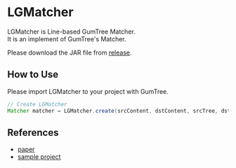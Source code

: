 # LGMatcher
LGMatcher is Line-based GumTree Matcher.  
It is an implement of GumTree's Matcher.

Please download the JAR file from [release](https://github.com/kusumotolab/LGMatcher/releases).

## How to Use
Please import LGMatcher to your project with GumTree.

```java
// Create LGMatcher
Matcher matcher = LGMatcher.create(srcContent, dstContent, srcTree, dstTree, mappings);
```

## References
- [paper](https://sdl.ist.osaka-u.ac.jp/pman/pman3.cgi?DOWNLOAD=466)
- [sample project](./example/LGMatcherSample)